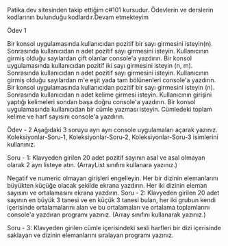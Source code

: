 Patika.dev sitesinden takip ettiğim c#101 kursudur. Ödevlerin ve derslerin kodlarının bulunduğu kodlardır.Devam etmekteyim

Ödev 1

Bir konsol uygulamasında kullanıcıdan pozitif bir sayı girmesini isteyin(n). Sonrasında kullanıcıdan n adet pozitif sayı girmesini isteyin. Kullanıcının girmiş olduğu sayılardan çift olanlar console'a yazdırın.
Bir konsol uygulamasında kullanıcıdan pozitif iki sayı girmesini isteyin (n, m). Sonrasında kullanıcıdan n adet pozitif sayı girmesini isteyin. Kullanıcının girmiş olduğu sayılardan m'e eşit yada tam bölünenleri console'a yazdırın.
Bir konsol uygulamasında kullanıcıdan pozitif bir sayı girmesini isteyin (n). Sonrasında kullanıcıdan n adet kelime girmesi isteyin. Kullanıcının girişini yaptığı kelimeleri sondan başa doğru console'a yazdırın.
Bir konsol uygulamasında kullanıcıdan bir cümle yazması isteyin. Cümledeki toplam kelime ve harf sayısını console'a yazdırın.

Ödev - 2
Aşağıdaki 3 soruyu ayrı ayrı console uygulamaları açarak yazınız. Koleksiyonlar-Soru-1, Koleksiyonlar-Soru-2, Koleksiyonlar-Soru-3 isimlerini kullanınız.

Soru - 1: Klavyeden girilen 20 adet pozitif sayının asal ve asal olmayan olarak 2 ayrı listeye atın. (ArrayList sınıfını kullanara yazınız.)

Negatif ve numeric olmayan girişleri engelleyin.
Her bir dizinin elemanlarını büyükten küçüğe olacak şekilde ekrana yazdırın.
Her iki dizinin eleman sayısını ve ortalamasını ekrana yazdırın.
Soru - 2: Klavyeden girilen 20 adet sayının en büyük 3 tanesi ve en küçük 3 tanesi bulan, her iki grubun kendi içerisinde ortalamalarını alan ve bu ortalamaları ve ortalama toplamlarını console'a yazdıran programı yazınız. (Array sınıfını kullanarak yazınız.)

Soru - 3: Klavyeden girilen cümle içerisindeki sesli harfleri bir dizi içerisinde saklayan ve dizinin elemanlarını sıralayan programı yazınız.
